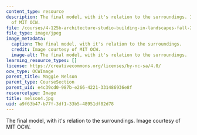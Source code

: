 ```yaml
---
content_type: resource
description: The final model, with it's relation to the surroundings. Image courtesy
  of MIT OCW.
file: /courses/4-125b-architecture-studio-building-in-landscapes-fall-2005/a9f63b47b77f3df133b548951df82d78_nelson4.jpg
file_type: image/jpeg
image_metadata:
  caption: The final model, with it's relation to the surroundings.
  credit: Image courtesy of MIT OCW.
  image-alt: The final model, with it's relation to the surroundings.
learning_resource_types: []
license: https://creativecommons.org/licenses/by-nc-sa/4.0/
ocw_type: OCWImage
parent_title: Maggie Nelson
parent_type: CourseSection
parent_uid: e4c39cd0-987b-e266-4221-331486936e8f
resourcetype: Image
title: nelson4.jpg
uid: a9f63b47-b77f-3df1-33b5-48951df82d78
---
```

The final model, with it's relation to the surroundings. Image courtesy of MIT OCW.